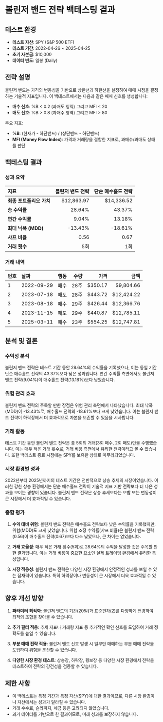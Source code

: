 # 볼린저 밴드 전략 백테스팅 결과

## 테스트 환경

- **테스트 자산**: SPY (S&P 500 ETF)
- **테스트 기간**: 2022-04-26 ~ 2025-04-25
- **초기 자본금**: $10,000
- **데이터 빈도**: 일봉 (Daily)

## 전략 설명

볼린저 밴드는 가격의 변동성을 기반으로 상한선과 하한선을 설정하여 매매 시점을 결정하는 기술적 지표입니다. 이 백테스트에서는 다음과 같은 매매 신호를 생성합니다:

- **매수 신호**: %B < 0.2 (과매도 영역) 그리고 MFI < 20
- **매도 신호**: %B > 0.8 (과매수 영역) 그리고 MFI > 80

주요 지표:
- **%B**: (현재가 - 하단밴드) / (상단밴드 - 하단밴드)
- **MFI (Money Flow Index)**: 가격과 거래량을 결합한 지표로, 과매수/과매도 상태를 판단

## 백테스팅 결과

### 성과 요약

| 지표 | 볼린저 밴드 전략 | 단순 매수홀드 전략 |
|:-----|---------------:|--------------:|
| **최종 포트폴리오 가치** | $12,863.97 | $14,336.52 |
| **총 수익률** | 28.64% | 43.37% |
| **연간 수익률** | 9.04% | 13.18% |
| **최대 낙폭 (MDD)** | -13.43% | -18.61% |
| **샤프 비율** | 0.56 | 0.67 |
| **거래 횟수** | 5회 | 1회 |

### 거래 내역

| 번호 | 날짜 | 행동 | 수량 | 가격 | 금액 |
|:-----|:-----|:-----|-----:|-----:|-----:|
| 1 | 2022-09-29 | 매수 | 28주 | $350.17 | $9,804.66 |
| 2 | 2023-07-18 | 매도 | 28주 | $443.72 | $12,424.22 |
| 3 | 2023-08-18 | 매수 | 29주 | $426.44 | $12,366.76 |
| 4 | 2023-11-15 | 매도 | 29주 | $440.87 | $12,785.11 |
| 5 | 2025-03-11 | 매수 | 23주 | $554.25 | $12,747.81 |

## 분석 및 결론

### 수익성 분석

볼린저 밴드 전략은 테스트 기간 동안 28.64%의 수익률을 기록했으나, 이는 동일 기간 단순 매수홀드 전략의 43.37%보다 낮은 성과입니다. 연간 수익률 측면에서도 볼린저 밴드 전략(9.04%)이 매수홀드 전략(13.18%)보다 낮았습니다.

### 위험 관리 효과

볼린저 밴드 전략의 주목할 만한 장점은 위험 관리 측면에서 나타났습니다. 최대 낙폭(MDD)이 -13.43%로, 매수홀드 전략의 -18.61%보다 크게 낮았습니다. 이는 볼린저 밴드 전략이 하락장에서 더 효과적으로 자본을 보존할 수 있음을 시사합니다.

### 거래 활동

테스트 기간 동안 볼린저 밴드 전략은 총 5회의 거래(3회 매수, 2회 매도)만을 수행했습니다. 이는 매우 적은 거래 횟수로, 거래 비용 측면에서 유리한 전략이라고 볼 수 있습니다. 또한 백테스트 종료 시점에는 SPY를 보유한 상태로 마무리되었습니다.

### 시장 환경별 성과

2022년부터 2025년까지의 테스트 기간은 전반적으로 상승 추세의 시장이었습니다. 이러한 강한 상승 환경에서는 단순 매수홀드 전략이 기술적 지표 기반 전략보다 더 나은 성과를 보이는 경향이 있습니다. 볼린저 밴드 전략은 상승 추세보다는 보합 또는 변동성이 큰 시장에서 더 효과적일 수 있습니다.

### 종합 평가

1. **수익 대비 위험**: 볼린저 밴드 전략은 매수홀드 전략보다 낮은 수익률을 기록했지만, 위험(MDD)도 크게 낮았습니다. 위험 조정 수익률(샤프 비율)은 볼린저 밴드 전략(0.56)이 매수홀드 전략(0.67)보다 다소 낮았으나, 큰 차이는 없었습니다.

2. **거래 효율성**: 매우 적은 거래 횟수(5회)로 28.64%의 수익을 달성한 것은 주목할 만한 결과입니다. 이는 거래 비용이 중요한 요소인 실제 트레이딩 환경에서 유리한 특성입니다.

3. **시장 적응성**: 볼린저 밴드 전략은 다양한 시장 환경에서 안정적인 성과를 보일 수 있는 잠재력이 있습니다. 특히 하락장이나 변동성이 큰 시장에서 더욱 효과적일 수 있습니다.

## 향후 개선 방향

1. **파라미터 최적화**: 볼린저 밴드의 기간(20일)과 표준편차(2)를 다양하게 변경하여 최적의 조합을 찾아볼 수 있습니다.

2. **추가 필터 적용**: 추세 지표나 거래량 지표 등 추가적인 확인 신호를 도입하여 거래 정확도를 높일 수 있습니다.

3. **부분 매매 전략 적용**: 볼린저 밴드 신호 발생 시 일부만 매매하는 부분 매매 전략을 도입하여 위험을 분산할 수 있습니다.

4. **다양한 시장 환경 테스트**: 상승장, 하락장, 횡보장 등 다양한 시장 환경에서 전략을 테스트하여 전략의 강건성을 검증할 수 있습니다.

## 제한 사항

- 이 백테스트는 특정 기간과 특정 자산(SPY)에 대한 결과이므로, 다른 시장 환경이나 자산에서는 성과가 달라질 수 있습니다.
- 거래 수수료, 슬리피지, 세금 등은 고려되지 않았습니다.
- 과거 데이터를 기반으로 한 결과이므로, 미래 성과를 보장하지 않습니다. 
